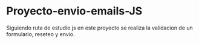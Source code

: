 # Proyecto-envio-emails-JS
Siguiendo ruta de estudio js en este proyecto se realiza la validacion de un formulario, reseteo y envio.
